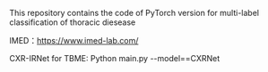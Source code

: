 This repository contains the code of PyTorch version for multi-label classification of thoracic diesease

IMED：https://www.imed-lab.com/


CXR-IRNet for TBME:
Python main.py --model==CXRNet

        